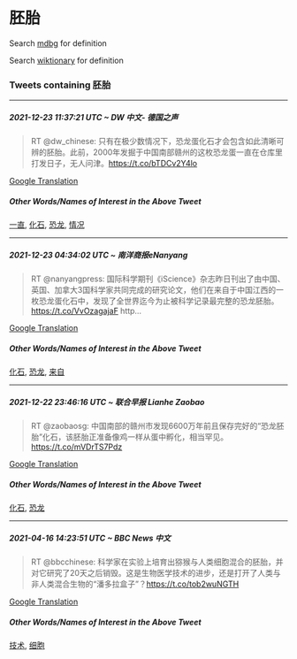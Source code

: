 # 胚胎

Search [mdbg](https://www.mdbg.net/chinese/dictionary?page=worddict&wdrst=0&wdqb=胚胎) for definition

Search [wiktionary](https://en.wiktionary.org/wiki/胚胎) for definition

### Tweets containing 胚胎

___
##### 2021-12-23 11:37:21 UTC ~ DW 中文- 德国之声
> RT @dw_chinese: 只有在极少数情况下，恐龙蛋化石才会包含如此清晰可辨的胚胎。此前，2000年发掘于中国南部赣州的这枚恐龙蛋一直在仓库里打发日子，无人问津。https://t.co/bTDCv2Y4lo

[Google Translation](https://translate.google.com/?hi=en&tab=TT&sl=zh-CN&tl=en&op=translate&text=RT+%40dw_chinese%3A+%E5%8F%AA%E6%9C%89%E5%9C%A8%E6%9E%81%E5%B0%91%E6%95%B0%E6%83%85%E5%86%B5%E4%B8%8B%EF%BC%8C%E6%81%90%E9%BE%99%E8%9B%8B%E5%8C%96%E7%9F%B3%E6%89%8D%E4%BC%9A%E5%8C%85%E5%90%AB%E5%A6%82%E6%AD%A4%E6%B8%85%E6%99%B0%E5%8F%AF%E8%BE%A8%E7%9A%84%E8%83%9A%E8%83%8E%E3%80%82%E6%AD%A4%E5%89%8D%EF%BC%8C2000%E5%B9%B4%E5%8F%91%E6%8E%98%E4%BA%8E%E4%B8%AD%E5%9B%BD%E5%8D%97%E9%83%A8%E8%B5%A3%E5%B7%9E%E7%9A%84%E8%BF%99%E6%9E%9A%E6%81%90%E9%BE%99%E8%9B%8B%E4%B8%80%E7%9B%B4%E5%9C%A8%E4%BB%93%E5%BA%93%E9%87%8C%E6%89%93%E5%8F%91%E6%97%A5%E5%AD%90%EF%BC%8C%E6%97%A0%E4%BA%BA%E9%97%AE%E6%B4%A5%E3%80%82https%3A%2F%2Ft.co%2FbTDCv2Y4lo)
##### Other Words/Names of Interest in the Above Tweet
[一直](一直.md), [化石](化石.md), [恐龙](恐龙.md), [情况](情况.md)
___
##### 2021-12-23 04:34:02 UTC ~ 南洋商报eNanyang
> RT @nanyangpress: 国际科学期刊《iScience》杂志昨日刊出了由中国、英国、加拿大3国科学家共同完成的研究论文，他们在来自于中国江西的一枚恐龙蛋化石中，发现了全世界迄今为止被科学记录最完整的恐龙胚胎。 https://t.co/VvOzagajaF http…

[Google Translation](https://translate.google.com/?hi=en&tab=TT&sl=zh-CN&tl=en&op=translate&text=RT+%40nanyangpress%3A+%E5%9B%BD%E9%99%85%E7%A7%91%E5%AD%A6%E6%9C%9F%E5%88%8A%E3%80%8AiScience%E3%80%8B%E6%9D%82%E5%BF%97%E6%98%A8%E6%97%A5%E5%88%8A%E5%87%BA%E4%BA%86%E7%94%B1%E4%B8%AD%E5%9B%BD%E3%80%81%E8%8B%B1%E5%9B%BD%E3%80%81%E5%8A%A0%E6%8B%BF%E5%A4%A73%E5%9B%BD%E7%A7%91%E5%AD%A6%E5%AE%B6%E5%85%B1%E5%90%8C%E5%AE%8C%E6%88%90%E7%9A%84%E7%A0%94%E7%A9%B6%E8%AE%BA%E6%96%87%EF%BC%8C%E4%BB%96%E4%BB%AC%E5%9C%A8%E6%9D%A5%E8%87%AA%E4%BA%8E%E4%B8%AD%E5%9B%BD%E6%B1%9F%E8%A5%BF%E7%9A%84%E4%B8%80%E6%9E%9A%E6%81%90%E9%BE%99%E8%9B%8B%E5%8C%96%E7%9F%B3%E4%B8%AD%EF%BC%8C%E5%8F%91%E7%8E%B0%E4%BA%86%E5%85%A8%E4%B8%96%E7%95%8C%E8%BF%84%E4%BB%8A%E4%B8%BA%E6%AD%A2%E8%A2%AB%E7%A7%91%E5%AD%A6%E8%AE%B0%E5%BD%95%E6%9C%80%E5%AE%8C%E6%95%B4%E7%9A%84%E6%81%90%E9%BE%99%E8%83%9A%E8%83%8E%E3%80%82+https%3A%2F%2Ft.co%2FVvOzagajaF+http%E2%80%A6)
##### Other Words/Names of Interest in the Above Tweet
[化石](化石.md), [恐龙](恐龙.md), [来自](来自.md)
___
##### 2021-12-22 23:46:16 UTC ~ 联合早报 Lianhe Zaobao
> RT @zaobaosg: 中国南部的赣州市发现6600万年前且保存完好的“恐龙胚胎”化石，该胚胎正准备像鸡一样从蛋中孵化，相当罕见。https://t.co/mVDrTS7Pdz

[Google Translation](https://translate.google.com/?hi=en&tab=TT&sl=zh-CN&tl=en&op=translate&text=RT+%40zaobaosg%3A+%E4%B8%AD%E5%9B%BD%E5%8D%97%E9%83%A8%E7%9A%84%E8%B5%A3%E5%B7%9E%E5%B8%82%E5%8F%91%E7%8E%B06600%E4%B8%87%E5%B9%B4%E5%89%8D%E4%B8%94%E4%BF%9D%E5%AD%98%E5%AE%8C%E5%A5%BD%E7%9A%84%E2%80%9C%E6%81%90%E9%BE%99%E8%83%9A%E8%83%8E%E2%80%9D%E5%8C%96%E7%9F%B3%EF%BC%8C%E8%AF%A5%E8%83%9A%E8%83%8E%E6%AD%A3%E5%87%86%E5%A4%87%E5%83%8F%E9%B8%A1%E4%B8%80%E6%A0%B7%E4%BB%8E%E8%9B%8B%E4%B8%AD%E5%AD%B5%E5%8C%96%EF%BC%8C%E7%9B%B8%E5%BD%93%E7%BD%95%E8%A7%81%E3%80%82https%3A%2F%2Ft.co%2FmVDrTS7Pdz)
##### Other Words/Names of Interest in the Above Tweet
[化石](化石.md), [恐龙](恐龙.md)
___
##### 2021-04-16 14:23:51 UTC ~ BBC News 中文
> RT @bbcchinese: 科学家在实验上培育出猕猴与人类细胞混合的胚胎，并对它研究了20天之后销毁。这是生物医学技术的进步，还是打开了人类与非人类混合生物的“潘多拉盒子”？https://t.co/tob2wuNGTH

[Google Translation](https://translate.google.com/?hi=en&tab=TT&sl=zh-CN&tl=en&op=translate&text=RT+%40bbcchinese%3A+%E7%A7%91%E5%AD%A6%E5%AE%B6%E5%9C%A8%E5%AE%9E%E9%AA%8C%E4%B8%8A%E5%9F%B9%E8%82%B2%E5%87%BA%E7%8C%95%E7%8C%B4%E4%B8%8E%E4%BA%BA%E7%B1%BB%E7%BB%86%E8%83%9E%E6%B7%B7%E5%90%88%E7%9A%84%E8%83%9A%E8%83%8E%EF%BC%8C%E5%B9%B6%E5%AF%B9%E5%AE%83%E7%A0%94%E7%A9%B6%E4%BA%8620%E5%A4%A9%E4%B9%8B%E5%90%8E%E9%94%80%E6%AF%81%E3%80%82%E8%BF%99%E6%98%AF%E7%94%9F%E7%89%A9%E5%8C%BB%E5%AD%A6%E6%8A%80%E6%9C%AF%E7%9A%84%E8%BF%9B%E6%AD%A5%EF%BC%8C%E8%BF%98%E6%98%AF%E6%89%93%E5%BC%80%E4%BA%86%E4%BA%BA%E7%B1%BB%E4%B8%8E%E9%9D%9E%E4%BA%BA%E7%B1%BB%E6%B7%B7%E5%90%88%E7%94%9F%E7%89%A9%E7%9A%84%E2%80%9C%E6%BD%98%E5%A4%9A%E6%8B%89%E7%9B%92%E5%AD%90%E2%80%9D%EF%BC%9Fhttps%3A%2F%2Ft.co%2Ftob2wuNGTH)
##### Other Words/Names of Interest in the Above Tweet
[技术](技术.md), [细胞](细胞.md)
